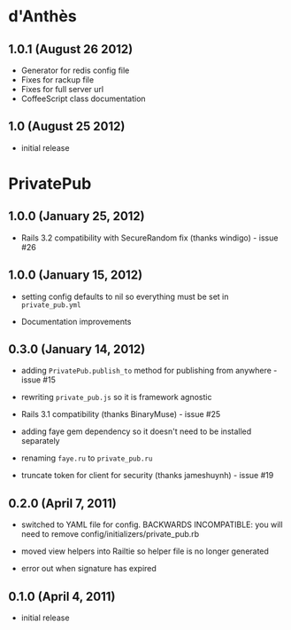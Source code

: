 # d'Anthès

## 1.0.1 (August 26 2012)

* Generator for redis config file
* Fixes for rackup file
* Fixes for full server url
* CoffeeScript class documentation

## 1.0 (August 25 2012)

* initial release


# PrivatePub

## 1.0.0 (January 25, 2012)

* Rails 3.2 compatibility with SecureRandom fix (thanks windigo) - issue #26

## 1.0.0 (January 15, 2012)

* setting config defaults to nil so everything must be set in `private_pub.yml`

* Documentation improvements


## 0.3.0 (January 14, 2012)

* adding `PrivatePub.publish_to` method for publishing from anywhere - issue #15

* rewriting `private_pub.js` so it is framework agnostic

* Rails 3.1 compatibility (thanks BinaryMuse) - issue #25

* adding faye gem dependency so it doesn't need to be installed separately

* renaming `faye.ru` to `private_pub.ru`

* truncate token for client for security (thanks jameshuynh) - issue #19


## 0.2.0 (April 7, 2011)

* switched to YAML file for config. BACKWARDS INCOMPATIBLE: you will need to remove config/initializers/private_pub.rb

* moved view helpers into Railtie so helper file is no longer generated

* error out when signature has expired


## 0.1.0 (April 4, 2011)

* initial release
